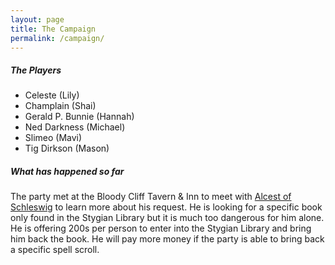 ```yaml
---
layout: page
title: The Campaign
permalink: /campaign/
---
```


##### The Players
- Celeste (Lily)
- Champlain (Shai)
- Gerald P. Bunnie (Hannah)
- Ned Darkness (Michael)
- Slimeo (Mavi)
- Tig Dirkson (Mason)

##### What has happened so far

The party met at the Bloody Cliff Tavern & Inn to meet with <ins>Alcest of Schleswig</ins> to learn more about his request. He is looking for a specific book only found in the Stygian Library
but it is much too dangerous for him alone. <br>
He is offering 200s per person to enter into the Stygian Library and bring him back the book. He will pay more money if the party is able to bring back a specific spell scroll. <br>


